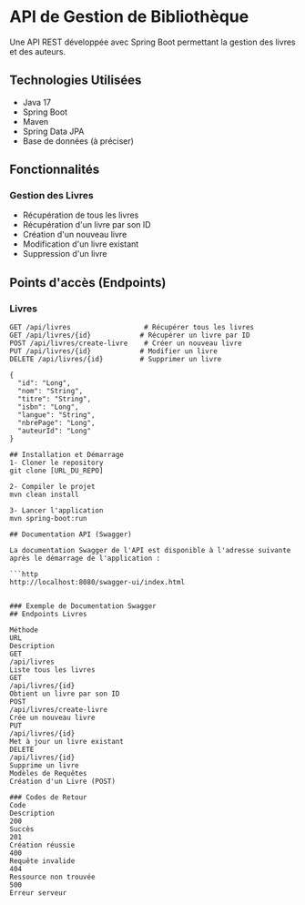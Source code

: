 # API de Gestion de Bibliothèque

Une API REST développée avec Spring Boot permettant la gestion des livres et des auteurs.

## Technologies Utilisées

- Java 17
- Spring Boot
- Maven
- Spring Data JPA
- Base de données (à préciser)

## Fonctionnalités

### Gestion des Livres

- Récupération de tous les livres
- Récupération d'un livre par son ID
- Création d'un nouveau livre
- Modification d'un livre existant
- Suppression d'un livre

## Points d'accès (Endpoints)

### Livres

```http
GET /api/livres                  # Récupérer tous les livres
GET /api/livres/{id}            # Récupérer un livre par ID
POST /api/livres/create-livre    # Créer un nouveau livre
PUT /api/livres/{id}            # Modifier un livre
DELETE /api/livres/{id}         # Supprimer un livre

{
  "id": "Long",
  "nom": "String",
  "titre": "String",
  "isbn": "Long",
  "langue": "String",
  "nbrePage": "Long",
  "auteurId": "Long"
}

## Installation et Démarrage
1- Cloner le repository
git clone [URL_DU_REPO]

2- Compiler le projet
mvn clean install

3- Lancer l'application
mvn spring-boot:run

## Documentation API (Swagger)

La documentation Swagger de l'API est disponible à l'adresse suivante après le démarrage de l'application :

```http
http://localhost:8080/swagger-ui/index.html


### Exemple de Documentation Swagger
## Endpoints Livres

Méthode
URL
Description
GET
/api/livres
Liste tous les livres
GET
/api/livres/{id}
Obtient un livre par son ID
POST
/api/livres/create-livre
Crée un nouveau livre
PUT
/api/livres/{id}
Met à jour un livre existant
DELETE
/api/livres/{id}
Supprime un livre
Modèles de Requêtes
Création d'un Livre (POST)

### Codes de Retour
Code
Description
200
Succès
201
Création réussie
400
Requête invalide
404
Ressource non trouvée
500
Erreur serveur


